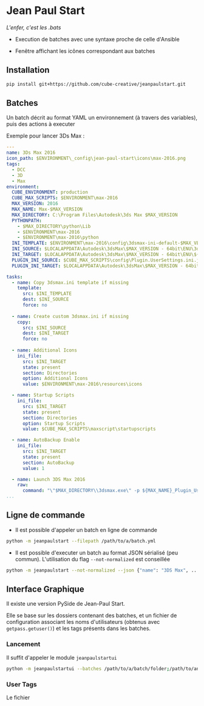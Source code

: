 # Jean Paul Start

_L'enfer, c'est les .bats_

- Execution de batches avec une syntaxe proche de celle d'Ansible

- Fenêtre affichant les icônes correspondant aux batches

## Installation

````bash
pip install git+https://github.com/cube-creative/jeanpaulstart.git
````

## Batches

Un batch décrit au format YAML un environnement (à travers des variables), puis des actions à executer

Exemple pour lancer 3Ds Max :

````yaml
---
name: 3Ds Max 2016
icon_path: $ENVIRONMENT\_config\jean-paul-start\icons\max-2016.png
tags: 
  - DCC
  - 3D
  - Max
environment:
  CUBE_ENVIRONMENT: production
  CUBE_MAX_SCRIPTS: $ENVIRONMENT\max-2016
  MAX_VERSION: 2016
  MAX_NAME: Max-$MAX_VERSION
  MAX_DIRECTORY: C:\Program Files\Autodesk\3ds Max $MAX_VERSION
  PYTHONPATH:
    - $MAX_DIRECTORY\python\Lib
    - $ENVIRONMENT\max-2016
    - $ENVIRONMENT\max-2016\python
  INI_TEMPLATE: $ENVIRONMENT\max-2016\config\3dsmax-ini-default-$MAX_VERSION.ini.j2
  INI_SOURCE: $LOCALAPPDATA\Autodesk\3dsMax\$MAX_VERSION - 64bit\ENU\3dsmax.ini
  INI_TARGET: $LOCALAPPDATA\Autodesk\3dsMax\$MAX_VERSION - 64bit\ENU\${MAX_NAME}_3dsmax.ini
  PLUGIN_INI_SOURCE: $CUBE_MAX_SCRIPTS\config\Plugin.UserSettings.ini.j2
  PLUGIN_INI_TARGET: $LOCALAPPDATA\Autodesk\3dsMax\$MAX_VERSION - 64bit\ENU\${MAX_NAME}_Plugin_UserSettings.ini

tasks:
  - name: Copy 3dsmax.ini template if missing
    template:
      src: $INI_TEMPLATE
      dest: $INI_SOURCE
      force: no
      
  - name: Create custom 3dsmax.ini if missing
    copy:
      src: $INI_SOURCE
      dest: $INI_TARGET
      force: no
      
  - name: Additional Icons
    ini_file:
      src: $INI_TARGET
      state: present
      section: Directories
      option: Additional Icons
      value: $ENVIRONMENT\max-2016\resources\icons

  - name: Startup Scripts
    ini_file:
      src: $INI_TARGET
      state: present
      section: Directories
      option: Startup Scripts
      value: $CUBE_MAX_SCRIPTS\maxscript\startupscripts

  - name: AutoBackup Enable
    ini_file:
      src: $INI_TARGET
      state: present
      section: AutoBackup
      value: 1

  - name: Launch 3DS Max 2016
    raw: 
      command: "\"$MAX_DIRECTORY\\3dsmax.exe\" -p ${MAX_NAME}_Plugin_UserSettings.ini %* -i ${MAX_NAME}_3dsmax.ini"
...
````

## Ligne de commande

- Il est possible d'appeler un batch en ligne de commande 

````bash
python -m jeanpaulstart --filepath /path/to/a/batch.yml
````

- Il est possible d'executer un batch au format JSON sérialisé (peu commun). L'utilisation du flag `--not-normalized` est conseillée

````bash
python -m jeanpaulstart --not-normalized --json {"name": "3DS Max", ... }
````

## Interface Graphique

Il existe une version PySide de Jean-Paul Start.

Elle se base sur les dossiers contenant des batches, et un fichier de configuration associant les noms d'utilisateurs (obtenus avec `getpass.getuser()`) et les tags présents dans les batches.

### Lancement

Il suffit d'appeler le module `jeanpaulstartui`

````bash
python -m jeanpaulstartui --batches /path/to/a/batch/folder;/path/to/another/folder --tags /path/to/user-tags.yml
````

### User Tags

Le fichier 
